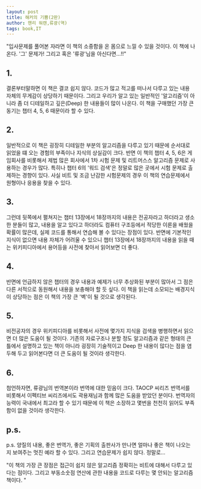 ```yaml
---
layout: post
title: 해커의 기쁨(2판)
author: 헨리 워렌,류광(역)
tags: book,IT
---
```


"입사문제를 풀어본 자라면 이 책의 소중함을 온 몸으로 느낄 수 있을 것이다. 이 책에 나온다. '그' 문제가! 
그리고 혹은 '류광'님을 아신다면...!!"

## 1. 
결론부터말하면 이 책은 결코 쉽지 않다. 코드가 많고 적고를 떠나서 다루고 있는 내용 자체의 무게감이 상당하기 때문이다. 그리고 우리가 알고 있는 일반적인 '알고리즘'이 아니라 좀 더 디테일하고 깊은(Deep) 한 내용들이 많이 나온다. 이 책을 구매했던 가장 큰 동기는 챕터 4, 5, 6 때문이라 할 수 있다.

## 2.
일반적으로 이 책은 굉장히 디테일한 부분의 알고리즘을 다루고 있기 때문에 순서대로 읽었을 떄 오는 경험의 부족이나 지식의 상실감이 크다. 반면 이 책의 챕터 4, 5, 6은 게임회사를 비롯해서 제법 많은 회사에서 1차 시험 문제 및 리트머스스 알고리즘 문제로 사용하는 경우가 많다. 특히나 챕터 6의 '워드 검색'은 정말로 많은 곳에서 시험 문제로 출제하는 경향이 있다. 사실 비트 및 조금 난감한 시험문제의 경우 이 책의 연습문제에서 원형이나 응용을 찾을 수 있다.

## 3. 
그런데 뒷쪽에서 펼쳐지는 챕터 13장에서 18장까지의 내용은 전공자라고 하더라고 생소한 분들이 많고, 내용을 알고 있다고 하더라도 컴퓨터 구조등에서 적당한 이론을 배웠을 확률이 많은데, 실제 코드를 통해서 연습해 볼 수 있다는 장점이 있다. 반면에 기본적인 지식이 없으면 내용 자체가 어려울 수 있으니 챕터 13장에서 18장까지의 내용을 읽을 때는 위키피디아에서 용어등을 사전에 찾아서 읽어보면 더 좋다.

## 4. 
반면에 언급하지 않은 챕터의 경우 내용과 예제가 너무 추상화된 부분이 많아서 그 점은 다른 서적으로 동원해서 내용을 보충해야 할 듯 싶다. 이 책을 읽는데 소모되는 배경지식이 상당하는 점은 이 책의 가장 큰 '벽'이 될 것으로 생각된다. 

## 5. 
비전공자의 경우 위키피디아를 비롯해서 사전에 몇가지 지식을 검색을 병행하면서 읽으면 더 많은 도움이 될 것이다. 기존의 자료구조나 분할 정도 알고리즘과 같은 형태의 큰틀에서 설명하고 있는 책이 아니라 굉장히 기술적이고 Deep 한 내용이 많다는 점을 염두해 두고 읽어본다면 더 큰 도움이 될 것이라 생각한다.

## 6. 
첨언하자면, 류광님의 번역본이라 번역에 대한 믿음이 크다. TAOCP 씨리즈 번역서를 비롯해서 이펙티브 씨리즈에서도 곽용재님과 함께 많은 도움을 받았던 분이다. 번역자의 능력이 국내에서 최고라 할 수 있기 때문에 이 책은 소장하고 몇번을 천천히 읽어도 부족함이 없을 것이라 생각한다.

## p.s.
p.s. 양질의 내용, 좋은 번역가, 좋은 기획의 출판사가 만나면 얼마나 좋은 책이 나오는지 보여주는 멋진 예라 할 수 있다. 그리고 연습문제가 쉽지 않다. 정말로...

"이 책의 가장 큰 장점은 접근이 쉽지 않은 알고리즘 정확히는 비트에 대해서 다루고 있다는 점이다. 그리고 부동소숫점 연산에 관한 내용을 코드로 다루는 몇 안되는 알고리즘 책이다. "

